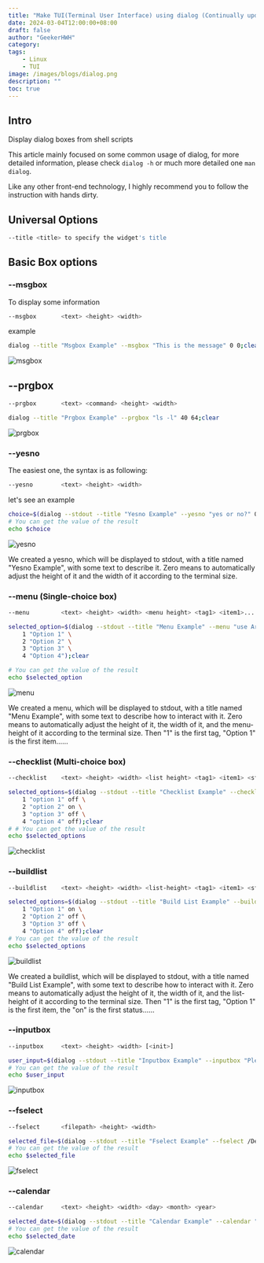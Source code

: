 ```yaml
---
title: "Make TUI(Terminal User Interface) using dialog (Continually update)"
date: 2024-03-04T12:00:00+08:00
draft: false
author: "GeekerHWH"
category: 
tags: 
    - Linux
    - TUI
image: /images/blogs/dialog.png
description: ""
toc: true
---
```


## Intro
Display dialog boxes from shell scripts

This article mainly focused on some common usage of dialog, for more detailed information,
please check `dialog -h` or much more detailed one `man dialog`.

Like any other front-end technology, I highly recommend you to follow the instruction with hands dirty.



## Universal Options
```bash
--title <title> to specify the widget's title
```



## Basic Box options

### --msgbox
To display some information
```bash
--msgbox       <text> <height> <width>
```
example
```bash
dialog --title "Msgbox Example" --msgbox "This is the message" 0 0;clear
```
![msgbox](/imagesInBlogs/dialog/msgbox.png)

## --prgbox
```bash
--prgbox       <text> <command> <height> <width>
```
```bash
dialog --title "Prgbox Example" --prgbox "ls -l" 40 64;clear
```
![prgbox](/imagesInBlogs/dialog/prgbox.png)


### --yesno
The easiest one, the syntax is as following:
```bash
--yesno        <text> <height> <width>
```
let's see an example
```bash
choice=$(dialog --stdout --title "Yesno Example" --yesno "yes or no?" 0 0 && echo "1" || echo "2");clear
# You can get the value of the result
echo $choice
```
![yesno](/imagesInBlogs/dialog/yesno.png)

We created a yesno, which will be displayed to stdout, with a title named "Yesno Example", with some text to describe it. Zero means to automatically adjust the height of it and the width of it according to the terminal size.


### --menu (Single-choice box)
```bash
--menu         <text> <height> <width> <menu height> <tag1> <item1>...
```

```bash
selected_option=$(dialog --stdout --title "Menu Example" --menu "use Arrow keys to select, Enter to confirm" 0 0 0 \
    1 "Option 1" \
    2 "Option 2" \
    3 "Option 3" \
    4 "Option 4");clear

# You can get the value of the result
echo $selected_option
```
![menu](/imagesInBlogs/dialog/menu.png)

We created a menu, which will be displayed to stdout, with a title named "Menu Example", with some text to describe how to interact with it. Zero means to automatically adjust the height of it, the width of it, and the menu-height of it according to the terminal size. Then "1" is the first tag, "Option 1" is the first item......


### --checklist (Multi-choice box)
```bash
--checklist    <text> <height> <width> <list height> <tag1> <item1> <status1>...
```

```bash
selected_options=$(dialog --stdout --title "Checklist Example" --checklist "use Space to choose, Enter to confirm" 0 0 0 \
    1 "option 1" off \
    2 "option 2" on \
    3 "option 3" off \
    4 "option 4" off);clear
# # You can get the value of the result
echo $selected_options
```
![checklist](/imagesInBlogs/dialog/checklist.png)


### --buildlist
```bash
--buildlist    <text> <height> <width> <list-height> <tag1> <item1> <status1>...
```

```bash
selected_options=$(dialog --stdout --title "Build List Example" --buildlist "use Space to choose, Enter to confirm" 0 0 0 \
    1 "Option 1" on \
    2 "Option 2" off \
    3 "Option 3" off \
    4 "Option 4" off);clear
# You can get the value of the result
echo $selected_options
```
![buildlist](/imagesInBlogs/dialog/buildlist.png)

We created a buildlist, which will be displayed to stdout, with a title named "Build List Example", with some text to describe how to interact with it. Zero means to automatically adjust the height of it, the width of it, and the list-height of it according to the terminal size. Then "1" is the first tag, "Option 1" is the first item, the "on" is the first status......


### --inputbox
```bash
--inputbox     <text> <height> <width> [<init>]
```

```bash
user_input=$(dialog --stdout --title "Inputbox Example" --inputbox "Please input some text" 0 0);clear
# You can get the value of the result
echo $user_input
```
![inputbox](/imagesInBlogs/dialog/inputbox.png)


### --fselect
```bash
--fselect      <filepath> <height> <width>
```

```bash
selected_file=$(dialog --stdout --title "Fselect Example" --fselect /Default/Path 0 0);clear
# You can get the value of the result
echo $selected_file
```
![fselect](/imagesInBlogs/dialog/fselect.png)


### --calendar
```bash
--calendar     <text> <height> <width> <day> <month> <year>
```

```bash
selected_date=$(dialog --stdout --title "Calendar Example" --calendar "use Arrow keys to select, Enter to confirm" 0 0);clear
# You can get the value of the result
echo $selected_date
```
![calendar](/imagesInBlogs/dialog/calendar.png)








<!-- 
## $ dialog -h
Usage: dialog <options> { --and-widget <options> }
where options are "common" options, followed by "box" options

Special options:
  [--create-rc "file"]
Common options:
  [--ascii-lines] [--aspect <ratio>] [--backtitle <backtitle>] [--beep]
  [--beep-after] [--begin <y> <x>] [--cancel-label <str>] [--clear]
  [--colors] [--column-separator <str>] [--cr-wrap] [--cursor-off-label]
  [--date-format <str>] [--default-button <str>] [--default-item <str>]
  [--defaultno] [--erase-on-exit] [--exit-label <str>] [--extra-button]
  [--extra-label <str>] [--help-button] [--help-label <str>]
  [--help-status] [--help-tags] [--hfile <str>] [--hline <str>]
  [--ignore] [--input-fd <fd>] [--insecure] [--item-help] [--keep-tite]
  [--keep-window] [--last-key] [--max-input <n>] [--no-cancel]
  [--no-collapse] [--no-hot-list] [--no-items] [--no-kill]
  [--no-label <str>] [--no-lines] [--no-mouse] [--no-nl-expand]
  [--no-ok] [--no-shadow] [--no-tags] [--ok-label <str>]
  [--output-fd <fd>] [--output-separator <str>] [--print-maxsize]
  [--print-size] [--print-text-only <text> <height> <width>]
  [--print-text-size <text> <height> <width>] [--print-version] [--quoted]
  [--reorder] [--scrollbar] [--separate-output] [--separate-widget <str>]
  [--single-quoted] [--size-err] [--sleep <secs>] [--stderr] [--stdout]
  [--tab-correct] [--tab-len <n>] [--time-format <str>] [--timeout <secs>]
[--trace <file>] [--trim] [--version] [--visit-items]
  [--week-start <str>] [--yes-label <str>]
Box options:
  --dselect      <directory> <height> <width>
  --editbox      <file> <height> <width>
  --form         <text> <height> <width> <form height> <label1> <l_y1> <l_x1> <item1> <i_y1> <i_x1> <flen1> <ilen1>...
  --gauge        <text> <height> <width> [<percent>]
  **--inputmenu    <text> <height> <width> <menu height> <tag1> <item1>...
  --mixedform    <text> <height> <width> <form height> <label1> <l_y1> <l_x1> <item1> <i_y1> <i_x1> <flen1> <ilen1> <itype>...
  --mixedgauge   <text> <height> <width> <percent> <tag1> <item1>...
  --passwordbox  <text> <height> <width> [<init>]
  --passwordform <text> <height> <width> <form height> <label1> <l_y1> <l_x1> <item1> <i_y1> <i_x1> <flen1> <ilen1>...
  --pause        <text> <height> <width> <seconds>
  --progressbox  <text> <height> <width>
  --radiolist    <text> <height> <width> <list height> <tag1> <item1> <status1>...
  --rangebox     <text> <height> <width> <min-value> <max-value> <default-value>
  --tailbox      <file> <height> <width>
  --tailboxbg    <file> <height> <width>
  --timebox      <text> <height> <width> <hour> <minute> <second>
  --treeview     <text> <height> <width> <list-height> <tag1> <item1> <status1> <depth1>...

Auto-size with height and width = 0. Maximize with height and width = -1.
Global-auto-size if also menu_height/list_height = 0.

## man dialog

SYNOPSIS
       dialog --clear
       dialog --create-rc file
       dialog --print-maxsize
       dialog common-options box-options

OPTIONS

       A “--” by itself is used as an escape, i.e.,  the  next  token  on  the
       command-line  is  not  treated  as  an  option.  This is different from
       getopt(1), which uses that token  to  treat  the  remaining  tokens  as
       parameters rather than options.

              dialog --title -- --Not an option
              dialog --title This -- --title is not an option

       Dialog uses no parameters, and uses its own options parser.

       When  a common (e.g., non-widget) option is repeated, the last found is
       the one that is used.  Boolean options are handled  specially  so  they
       can  be  cancelled,  by  adding (or omitting) a “no” modifier after the
       leading “--”.   For  instance,  --no-shadow  is  documented  here,  but
       --shadow also is accepted.

       The “--args” option tells dialog to list the command-line parameters to
       the standard error.  This is  useful  when  debugging  complex  scripts
       using the “--” and “--file”, since the command-line may be rewritten as
       these are expanded.

       The “--file” option tells dialog to read parameters from the file named
       as its value.
              dialog --file parameterfile

       Blanks not within double-quotes are discarded (use backslashes to quote
       single characters).  The result  is  inserted  into  the  command-line,
       replacing  “--file”  and  its  option  value.   Interpretation  of  the
       command-line resumes from that point.   If  parameterfile  begins  with
       “&”,  dialog  interprets the following text as a file descriptor number
       rather than a filename.

       Most widgets accept height and width parameters, which can be  used  to
       automatically  size the widget to accommodate multi-line message prompt
       values:

       •   If the parameter is negative, dialog uses the screen's size.

       •   If the parameter is zero, dialog uses minimum size for  the  widget
           to display the prompt and data.

       •   Otherwise, dialog uses the given size for the widget.

   Common Options
       Most of the common options are reset before processing each widget.

       --aspect ratio
              This gives you some control over the box dimensions  when  using
              auto  sizing (specifying 0 for height and width).  It represents
              width / height.  The default is 9, which means 9 characters wide
              to every 1 line high.

       --backtitle backtitle
              Specifies a backtitle string to be displayed on the backdrop, at
              the top of the screen.

       --begin y x
              Specify the position of the upper left corner of a dialog box on
              the screen.

       --cancel-label string
              Override the label used for “Cancel” buttons.

       --clear
              Clears   the   widget  screen,  keeping  only  the  screen_color
              background.   Use   this   when   you   combine   widgets   with
              “--and-widget” to erase the contents of a previous widget on the
              screen, so it won't be seen under the contents  of  a  following
              widget.   Understand  this as the complement of “--keep-window”.
              To compare the effects, use these:

              All three widgets visible, staircase effect, ordered 1,2,3:

              dialog \
                                             --begin 2 2 --yesno "" 0 0 \
                  --and-widget               --begin 4 4 --yesno "" 0 0 \
                  --and-widget               --begin 6 6 --yesno "" 0 0

              Only the last widget is left visible:

              dialog \
                               --keep-window --begin 2 2 --yesno "" 0 0 \
                  --and-widget --keep-window --begin 4 4 --yesno "" 0 0 \
                  --and-widget               --begin 6 6 --yesno "" 0 0

              First and third widget visible, staircase effect, ordered 3,1:

              dialog \
                               --keep-window --begin 2 2 --yesno "" 0 0 \
                  --and-widget --clear       --begin 4 4 --yesno "" 0 0 \
                  --and-widget               --begin 6 6 --yesno "" 0 0

              Note, if you want to restore original console  colors  and  send
              your  cursor  home  after the dialog program has exited, use the
              clear(1) command.  Conversely, if you want to clear  the  screen
              and  send your cursor to the lower left after the dialog program
              has exited, use the --erase-on-exit option.

       --colors
              Interpret embedded “\Z” sequences in  the  dialog  text  by  the
              following  character,  which tells dialog to set colors or video
              attributes:

              •   0 through 7 are the  ANSI  color  numbers  used  in  curses:
                  black,  red,  green,  yellow,  blue, magenta, cyan and white
                  respectively.

              •   Bold is set by 'b', reset by 'B'.

              •   Reverse is set by 'r', reset by 'R'.

              •   Underline is set by 'u', reset by 'U'.

              •   The  settings  are  cumulative,  e.g.,  “\Zb\Z1”  makes  the
                  following text bold (perhaps bright) red.

              •   Restore normal settings with “\Zn”.

       --column-separator string
              Tell  dialog to split data for radio/checkboxes and menus on the
              occurrences of the given string, and to  align  the  split  data
              into columns.

       --cr-wrap
              Interpret  embedded  newlines in the dialog text as a newline on
              the screen.  Otherwise, dialog will only wrap lines where needed
              to fit inside the text box.

              Even  though  you can control line breaks with this, Dialog will
              still wrap any lines that are too long for the width of the box.
              Without  cr-wrap,  the  layout  of your text may be formatted to
              look nice in the source code of your  script  without  affecting
              the way it will look in the dialog.

              The cr-wrap feature is implemented subject to these conditions:

              •   the  string  contains  “\n” and the --no-nl-expand option is
                  not used, or

              •   the --trim option is used.

              For more information, see Whitespace Options.

       --create-rc file
              When dialog supports run-time configuration, this can be used to
              dump a sample configuration file to the file specified by file.

       --cursor-off-label
              Place  the  terminal cursor at the end of a button instead of on
              the first character of the button  label.   This  is  useful  to
              reduce  visual  confusion  when  the cursor coloration interacts
              poorly with the button-label text colors.

       --date-format format
              If the host provides strftime, this option allows you to specify
              the  format  of the date printed for the --calendar widget.  The
              time of day (hour, minute, second) are the current local time.

       --defaultno
              Make the default value of the yes/no box a No.  Likewise,  treat
              the  default button of widgets that provide “OK” and “Cancel” as
              a Cancel.  If “--no-cancel” or “--visit-items” are  given  those
              options  overrides  this, making the default button always “Yes”
              (internally the same as “OK”).

       --default-button string
              Set  the  default  (preselected)  button  in   a   widget.    By
              preselecting  a  button, a script makes it possible for the user
              to simply press Enter to proceed through a dialog  with  minimum
              interaction.

              The  option's  value is the name of the button: ok, yes, cancel,
              no, help or extra.

              Normally the first button in each widget is  the  default.   The
              first button shown is determined by the widget together with the
              “--no-ok” and “--no-cancel” options.   If  this  option  is  not
              given, there is no default button assigned.

       --default-item string
              Set the default item in a checklist, form or menu box.  Normally
              the first item in the box is the default.

       --erase-on-exit
              When dialog exits, remove the dialog widget, erasing the  entire
              screen  to  its  native background color, and place the terminal
              cursor at the lower left corner.

       --exit-label string
              Override the label used for “EXIT” buttons.

       --extra-button
              Show an extra button, between “OK” and “Cancel” buttons.

              The extra button appears between “Yes” and “No”  for  the  yesno
              widget.

       --extra-label string
              Override   the  label  used  for  “Extra”  buttons.   Note:  for
              inputmenu widgets, this defaults to “Rename”.

       --help-button
              Show a help-button after “OK”  and  “Cancel”  buttons  in  boxes
              which  have  a list of tagged items (i.e., checklist, radiolist,
              menu, and treeview boxes).

              The help-button appears after  “Yes”  and  “No”  for  the  yesno
              widget.

              On  exit,  the  return status indicates that the Help button was
              pressed.  Dialog also writes a message to its output  after  the
              token “HELP”:

              •   If  "--item-help"  is  also  given,  the  item-help  text is
                  written.

              •   Otherwise, the item's tag (the first field) is written.

              You  can   use   the   --help-tags   option   and/or   set   the
              DIALOG_ITEM_HELP  environment  variable to modify these messages
              and exit-status.

              This option can be applied to other widgets, which have an  “OK”
              button,  whether or not the “Cancel” button is used.  The return
              status and output  are  not  treated  specially  for  the  other
              widgets; the help-button is just an extra button.

       --help-label string
              Override the label used for “Help” buttons.

       --help-status
              If  the help-button is selected, writes the checklist, radiolist
              or form information  after  the  item-help  “HELP”  information.
              This  can  be used to reconstruct the state of a checklist after
              processing the help request.

       --help-tags
              Modify the messages written on exit for --help-button by  making
              them  always just the item's tag.  This does not affect the exit
              status code.

       --hfile filename
              Display the given file using a textbox when the user presses F1.

       --hline string
              Display the given string centered at the bottom of the widget.

       --ignore
              Ignore options that dialog does not recognize.  Some  well-known
              ones  such  as “--icon” are ignored anyway, but this is a better
              choice for compatibility with other implementations.

       --input-fd fd
              Read keyboard input from the given file descriptor.  Most dialog
              scripts read from the standard input, but the gauge widget reads
              a pipe (which is always standard input).  Some configurations do
              not work properly when dialog tries to reopen the terminal.  Use
              this option (with appropriate juggling of  file-descriptors)  if
              your script must work in that type of environment.

       --insecure
              Makes the password widget friendlier but less secure, by echoing
              asterisks for each character.

       --iso-week
              Set  the  starting  point  for  the  week-number  shown  in  the
              “--calendar”   option   according   to  ISO-8601,  which  starts
              numbering with the first  week  which  includes  a  Thursday  in
              January.

       --item-help
              Interpret  the tags data for checklist, radiolist and menu boxes
              adding a column which is displayed in the  bottom  line  of  the
              screen, for the currently selected item.

       --keep-tite
              When  built with ncurses, dialog normally checks to see if it is
              running in an xterm, and in that  case  tries  to  suppress  the
              initialization   strings  that  would  make  it  switch  to  the
              alternate screen.  Switching between the  normal  and  alternate
              screens  is  visually  distracting in a script which runs dialog
              several times.  Use this option to allow  dialog  to  use  those
              initialization strings.

       --keep-window
              Normally   when   dialog   performs  several  tailboxbg  widgets
              connected by “--and-widget”, it clears the old widget  from  the
              screen  by  painting  over it.  Use this option to suppress that
              repainting.

              At exit, dialog repaints all of  the  widgets  which  have  been
              marked  with  “--keep-window”,  even  if  they are not tailboxbg
              widgets.  That causes them to be  repainted  in  reverse  order.
              See the discussion of the “--clear” option for examples.

       --last-key
              At  exit,  report  the last key which the user entered.  This is
              the curses key code rather than a symbol or  literal  character,
              and  is only reported for keys which are bound to an action.  It
              can be used by scripts to distinguish between two keys which are
              bound to the same action.

       --max-input size
              Limit  input  strings  to the given size.  If not specified, the
              limit is 2048.

       --no-cancel
              Suppress the “Cancel” button in checklist, inputbox and menu box
              modes.   A script can still test if the user pressed the ESC key
              to cancel to quit.

       --no-collapse
              Normally dialog converts tabs to  spaces  and  reduces  multiple
              spaces  to  a  single  space  for  text  which is displayed in a
              message boxes, etc.  Use this option to  disable  that  feature.
              Note   that   dialog  will  still  wrap  text,  subject  to  the
              “--cr-wrap” and “--trim” options.

              The  no-collapse  feature  is  implemented  subject   to   these
              conditions:

              •   the  string  contains  “\n” and the --no-nl-expand option is
                  not used, or

              •   the --trim option is not used.

              For more information, see Whitespace Options.

       --no-hot-list
              Tells dialog to suppress the hotkey feature for lists, e.g., the
              checkbox, menus.

              Normally,  the first uppercase character of a list entry will be
              highlighted, and typing that character will move  the  focus  to
              that  entry.   This  option suppresses both the highlighting and
              the movement.

              Hotkeys for buttons (“OK” , “Cancel”, etc.) are unaffected.

       --no-items
              Some widgets (checklist, inputmenu, radiolist, menu)  display  a
              list with two columns (a “tag” and “item”, i.e., “description”).
              This option tells dialog to  read  shorter  rows,  omitting  the
              “item”  part of the list.  This is occasionally useful, e.g., if
              the tags provide enough information.

              See also --no-tags.  If both options  are  given,  this  one  is
              ignored.

       --no-kill
              Tells  dialog  to  put  the  tailboxbg  box  in  the background,
              printing its process id to dialog's output.  SIGHUP is  disabled
              for the background process.

       --no-label string
              Override the label used for “No” buttons.

       --no-lines
              Rather  than  draw  lines  around boxes, draw spaces in the same
              place.  See also “--ascii-lines”.

       --no-mouse
              Do not enable the mouse.

       --no-nl-expand
              Do not convert “\n” substrings of the message/prompt  text  into
              literal newlines.

              The  no-nl-expand  feature  is  used only if the string contains
              “\n” so that there is something to convert.

              For more information, see Whitespace Options.

       --no-ok
              Suppress the “OK” button, so that it is not displayed.  A script
              can still test if the user pressed the “Enter” key to accept the
              data:

              •   The “Enter” key is always handled as the  “OK”  button  when
                  the --no-ok option is used.  That is, by default it is bound
                  to the LEAVE virtual key.

                  When --no-ok is not used, you can use the  the  Tab  key  to
                  move  the  cursor  through  the  fields  and  buttons on the
                  widget.  In that case, the “Enter” key activates the current
                  button if the cursor is positioned on a button.

              •   To  provide for the case where you want to activate a button
                  when using --no-ok, there  is  another  virtual  key  LEAVE,
                  which activates the current button.  By default, ^D (EOF) is
                  bound to that key.

       --no-shadow
              Suppress shadows that would be drawn to the right and bottom  of
              each dialog box.

       --no-tags
              Some  widgets  (checklist, inputmenu, radiolist, menu) display a
              list with two columns (a “tag” and “description”).  The  tag  is
              useful  for scripting, but may not help the user.  The --no-tags
              option (from Xdialog) may be used to suppress the column of tags
              from  the  display.  Unlike the --no-items option, this does not
              affect the data which is read from the script.

              Xdialog does not  display  the  tag  column  for  the  analogous
              buildlist and treeview widgets; dialog does the same.

              Normally  dialog  allows  you  to quickly move to entries on the
              displayed list, by matching a  single  character  to  the  first
              character  of  the  tag.   When  the  --no-tags option is given,
              dialog matches against the first character of  the  description.
              In either case, the matchable character is highlighted.

       --ok-label string
              Override the label used for “OK” buttons.

       --output-fd fd
              Direct output to the given file descriptor.  Most dialog scripts
              write to the standard error, but  error  messages  may  also  be
              written there, depending on your script.

       --separator string

       --output-separator string
              Specify  a  string  that  will  separate  the output on dialog's
              output   from   checklists,   rather   than   a   newline   (for
              --separate-output)  or  a  space.  This applies to other widgets
              such as forms and editboxes which normally use a newline.

       --print-maxsize
              Print the maximum size of dialog boxes, i.e., the  screen  size,
              to  dialog's  output.   This  may  be  used alone, without other
              options.

       --print-size
              Prints the size of each dialog box to dialog's output  when  the
              box is initialized.

       --print-text-only string [ height [ width ] ]
              Prints  the  string  as  it would be wrapped in a message box to
              dialog's output.

              Because the optional height and width default to zero,  if  they
              are   omitted,   dialog   autosizes   according  to  the  screen
              dimensions.

       --print-text-size string [ height [ width ] ]
              Prints the size of the string  as  it  would  be  wrapped  in  a
              message box, to dialog's output, as

              height width

              Because  the  optional  height  and  width parameters default to
              zero, if they are omitted, dialog  autosizes  according  to  the
              screen dimensions.

       --print-version
              Prints  dialog's  version  to dialog's output.  This may be used
              alone, without other options.  It does not cause dialog to  exit
              by itself.

       --quoted
              Normally  dialog  quotes  the strings returned by checklist's as
              well as the item-help text.  Use this option to quote all string
              results  as needed (i.e., if the string contains whitespace or a
              single or double-quote character).

       --reorder
              By default, the buildlist widget uses the  same  order  for  the
              output (right) list as for the input (left).  Use this option to
              tell dialog to use the order in which a user adds selections  to
              the output list.

       --scrollbar
              For  widgets  holding a scrollable set of data, draw a scrollbar
              on its right-margin.  This does not respond to the mouse.

       --separate-output
              For certain widgets  (buildlist,  checklist,  treeview),  output
              result  one  line  at a time, with no quoting.  This facilitates
              parsing by another program.

       --separate-widget string
              Specify a string that  will  separate  the  output  on  dialog's
              output  from  each widget.  This is used to simplify parsing the
              result of a dialog with several widgets.  If this option is  not
              given, the default separator string is a tab character.

       --single-quoted
              Use single-quoting as needed (and no quotes if unneeded) for the
              output of checklist's as well as the item-help text.

              If this option is not set, dialog may use double  quotes  around
              each  item.  In either case, dialog adds backslashes to make the
              output useful in shell scripts.

              Single quotes would be needed if the string contains  whitespace
              or a single or double-quote character.

       --size-err
              Check  the  resulting  size of a dialog box before trying to use
              it, printing the resulting size if it is larger than the screen.
              (This  option  is  obsolete,  since  all  new-window  calls  are
              checked).

       --sleep secs
              Sleep (delay) for the given number of seconds after processing a
              dialog box.

       --stderr
              Direct output to the standard error.  This is the default, since
              curses normally writes screen updates to the standard output.

       --stdout
              Direct output to the standard output.  This option  is  provided
              for  compatibility  with  Xdialog,  however using it in portable
              scripts is not recommended, since  curses  normally  writes  its
              screen  updates to the standard output.  If you use this option,
              dialog attempts to reopen the terminal so it can  write  to  the
              display.   Depending  on the platform and your environment, that
              may fail.

       --tab-correct
              Convert each tab character  to  one  or  more  spaces  (for  the
              textbox  widget;  otherwise to a single space).  Otherwise, tabs
              are rendered according to the curses  library's  interpretation.
              The --no-collapse option disables tab expansion.

       --tab-len n
              Specify  the  number  of spaces that a tab character occupies if
              the “--tab-correct” option is given.  The default  is  8.   This
              option is only effective for the textbox widget.

       --time-format format
              If the host provides strftime, this option allows you to specify
              the format of the time printed for the  --timebox  widget.   The
              day,  month,  year values in this case are for the current local
              time.

       --timeout secs
              Timeout if no user response within the given number of  seconds.
              A timeout of zero seconds is ignored.

              Normally  a timeout causes an ESC character to be entered in the
              current widget, cancelling it.  Other widgets may  still  be  on
              the  screen;  these  are  not cancelled.  Set the DIALOG_TIMEOUT
              environment variable to tell dialog to  directly  exit  instead,
              i.e., cancelling all widgets on the screen.

              This  option  is  ignored  by  the “--pause” widget.  It is also
              overridden if the background “--tailboxbg” option is used to set
              up multiple concurrent widgets.

       --title title
              Specifies  a  title  string  to  be  displayed at the top of the
              dialog box.

       --trace filename
              logs  the  command-line   parameters,   keystrokes   and   other
              information  to  the  given  file.   If dialog reads a configure
              file, it is logged as well.  Piped input to the gauge widget  is
              logged.   Use  control/T  to log a picture of the current dialog
              window.

              The  dialog  program  handles   some   command-line   parameters
              specially,  and removes them from the parameter list as they are
              processed.  For example, if the first option  is  --trace,  then
              that  is  processed  (and removed) before dialog initializes the
              display.

       --week-start day
              sets the starting day for the week,  used  in  the  “--calendar”
              option.  The day parameter can be

              •   a number (0 to 6, Sunday through Saturday using POSIX) or

              •   the  special  value  “locale” (this works with systems using
                  glibc, providing an extension to  the  locale  command,  the
                  first_weekday value).

              •   a  string  matching  one of the abbreviations for the day of
                  the week shown  in  the  calendar  widget,  e.g.,  “Mo”  for
                  “Monday”.

       --trim eliminate  leading  blanks,  trim  literal newlines and repeated
              blanks from message text.

              The trim feature is implemented subject to these conditions:

              •   the string does not contain “\n” or

              •   the --no-nl-expand option is used.

              For more information, see Whitespace Options.

              See also the “--cr-wrap” and “--no-collapse” options.

       --version
              Prints dialog's version to the standard output, and exits.   See
              also “--print-version”.

       --visit-items
              Modify  the  tab-traversal  of checklist, radiolist, menubox and
              inputmenu to include the list of items as  one  of  the  states.
              This  is useful as a visual aid, i.e., the cursor position helps
              some users.

              When this option is given, the cursor is initially placed on the
              list.   Abbreviations (the first letter of the tag) apply to the
              list items.  If you tab to the button row,  abbreviations  apply
              to the buttons.

       --yes-label string
              Override the label used for “Yes” buttons.

   Box Options
       All dialog boxes have at least three parameters:

       text   the caption or contents of the box.

       height the height of the dialog box.

       width  the width of the dialog box.

       Other parameters depend on the box type.

       --buildlist text height width list-height [ tag item status ] ...
              A  buildlist  dialog displays two lists, side-by-side.  The list
              on the left shows unselected items.  The list on the right shows
              selected  items.  As items are selected or unselected, they move
              between the lists.

              Use a carriage return or the “OK” button to accept  the  current
              value  in the selected-window and exit.  The results are written
              using the order displayed in the selected-window.

              The initial on/off state of each entry is specified by status.

              The dialog behaves like  a  menu,  using  the  --visit-items  to
              control  whether  the  cursor  is  allowed  to  visit  the lists
              directly.

              •   If --visit-items is not given, tab-traversal uses two states
                  (OK/Cancel).

              •   If  --visit-items  is  given, tab-traversal uses four states
                  (Left/Right/OK/Cancel).

              Whether or not --visit-items is given, it is  possible  to  move
              the highlight between the two lists using the default “^” (left-
              column) and “$” (right-column) keys.

              On exit, a list of the tag strings of  those  entries  that  are
              turned on will be printed on dialog's output.

              If the "--separate-output" option is not given, the strings will
              be quoted as needed to make it simple for  scripts  to  separate
              them.   By default, this uses double-quotes, as needed.  See the
              “--single-quoted” option, which modifies the quoting behavior.

       --calendar text height width day month year
              A calendar box  displays  month,  day  and  year  in  separately
              adjustable  windows.   If  the values for day, month or year are
              missing or negative, the current date's corresponding values are
              used.   You  can  increment  or decrement any of those using the
              left-, up-, right-, and down-arrows.  Use vi-style h, j, k and l
              for  moving  around  the  array  of days in a month.  Use tab or
              backtab to move between windows.  If the year is given as  zero,
              the current date is used as an initial value.

              On  exit,  the  date is printed in the form day/month/year.  The
              format can be overridden using the --date-format option.

       --checklist text height width list-height [ tag item status ] ...
              A checklist box is similar to a menu  box;  there  are  multiple
              entries  presented in the form of a menu.  Another difference is
              that you can indicate which  entry  is  currently  selected,  by
              setting  its  status to on.  Instead of choosing one entry among
              the entries, each entry can be turned on or  off  by  the  user.
              The initial on/off state of each entry is specified by status.

              On  exit,  a  list  of the tag strings of those entries that are
              turned on will be printed on dialog's output.

              If the “--separate-output” option is not given, the strings will
              be  quoted  as  needed to make it simple for scripts to separate
              them.  By default, this uses double-quotes (as needed).  See the
              “--single-quoted” option, which modifies the quoting behavior.

       --dselect filepath height width
              The  directory-selection  dialog displays a text-entry window in
              which you can type a directory, and above that  a  windows  with
              directory names.

              Here  filepath  can  be  a  filepath in which case the directory
              window will display the contents of the path and the  text-entry
              window will contain the preselected directory.

              Use  tab  or arrow keys to move between the windows.  Within the
              directory window, use the  up/down  arrow  keys  to  scroll  the
              current  selection.   Use  the  space-bar  to  copy  the current
              selection into the text-entry window.

              Typing any printable characters switches focus to the text-entry
              window,  entering  that  character  as  well  as  scrolling  the
              directory window to the closest match.

              Use a carriage return or the “OK” button to accept  the  current
              value in the text-entry window and exit.

              On  exit,  the  contents of the text-entry window are written to
              dialog's output.

       --editbox filepath height width
              The edit-box dialog displays a copy of the file.  You  may  edit
              it using the backspace, delete and cursor keys to correct typing
              errors.   It  also  recognizes  pageup/pagedown.    Unlike   the
              --inputbox,  you  must  tab  to  the “OK” or “Cancel” buttons to
              close the dialog.  Pressing the “Enter” key within the box  will
              split the corresponding line.

              On exit, the contents of the edit window are written to dialog's
              output.

       --form text height width formheight [ label y x item y x flen ilen ] ...
              The form dialog displays a form consisting of labels and fields,
              which are positioned on a scrollable window by coordinates given
              in the script.  The field length flen and input-length ilen tell
              how  long the field can be.  The former defines the length shown
              for a selected field, while the latter defines  the  permissible
              length of the data entered in the field.

              •   If  flen is zero, the corresponding field cannot be altered.
                  and the contents  of  the  field  determine  the  displayed-
                  length.

              •   If  flen  is  negative,  the  corresponding  field cannot be
                  altered, and the negated  value  of  flen  is  used  as  the
                  displayed-length.

              •   If ilen is zero, it is set to flen.

              Use  up/down  arrows  (or  control/N, control/P) to move between
              fields.  Use tab to move between windows.

              On exit, the contents of the form-fields are written to dialog's
              output,  each  field  separated  by a newline.  The text used to
              fill non-editable fields (flen  is  zero  or  negative)  is  not
              written out.

       --fselect filepath height width
              The fselect (file-selection) dialog displays a text-entry window
              in which you can type a filename (or directory), and above  that
              two windows with directory names and filenames.

              Here  filepath  can  be  a  filepath  in which case the file and
              directory windows will display the contents of the path and  the
              text-entry window will contain the preselected filename.

              Use  tab  or arrow keys to move between the windows.  Within the
              directory or filename windows, use the  up/down  arrow  keys  to
              scroll  the  current  selection.   Use the space-bar to copy the
              current selection into the text-entry window.

              Typing any printable characters switches focus to the text-entry
              window,  entering  that  character  as  well  as  scrolling  the
              directory and filename windows to the closest match.

              Typing the space character forces dialog to complete the current
              name  (up  to  the point where there may be a match against more
              than one entry).

              Use a carriage return or the “OK” button to accept  the  current
              value in the text-entry window and exit.

              On  exit,  the  contents of the text-entry window are written to
              dialog's output.

       --gauge text height width [percent]
              A gauge box displays a meter along the bottom of the  box.   The
              meter  indicates  the percentage.  New percentages are read from
              standard input, one integer per line.  The meter is  updated  to
              reflect  each  new  percentage.  If the standard input reads the
              string “XXX”, then the first  line  following  is  taken  as  an
              integer  percentage,  then  subsequent lines up to another “XXX”
              are used for a new prompt.  The gauge exits when EOF is  reached
              on the standard input.

              The  percent  value  denotes the initial percentage shown in the
              meter.  If not specified, it is zero.

              On exit, no text is written  to  dialog's  output.   The  widget
              accepts no input, so the exit status is always OK.

       --infobox text height width
              An  info box is basically a message box.  However, in this case,
              dialog will exit immediately after displaying the message to the
              user.   The screen is not cleared when dialog exits, so that the
              message will remain on the screen until the calling shell script
              clears  it  later.   This  is useful when you want to inform the
              user that some operations are carrying on that may require  some
              time to finish.

              On  exit,  no  text  is  written to dialog's output.  An OK exit
              status is returned.

       --inputbox text height width [init]
              An input box is useful when  you  want  to  ask  questions  that
              require  the  user  to input a string as the answer.  If init is
              supplied it is  used  to  initialize  the  input  string.   When
              entering  the  string, the backspace, delete and cursor keys can
              be used to correct typing errors.  If the input string is longer
              than  can  fit  in  the  dialog  box,  the  input  field will be
              scrolled.

              On exit, the input string will be printed on dialog's output.

       --inputmenu text height width menu-height [ tag item ] ...
              An inputmenu box is very similar to an ordinary menu box.  There
              are only a few differences between them:

              1.  The   entries   are  not  automatically  centered  but  left
                  adjusted.

              2.  An extra button (called Rename) is  implied  to  rename  the
                  current item when it is pressed.

              3.  It  is  possible to rename the current entry by pressing the
                  Rename button.  Then dialog  will  write  the  following  on
                  dialog's output.

                  RENAMED <tag> <item>

       --menu text height width menu-height [ tag item ] ...
              As  its  name  suggests,  a menu box is a dialog box that can be
              used to present a list of choices in the form of a menu for  the
              user to choose.  Choices are displayed in the order given.  Each
              menu entry consists of a tag string and an item string.  The tag
              gives  the entry a name to distinguish it from the other entries
              in the menu.  The item is a short description of the option that
              the  entry  represents.   The  user  can  move  between the menu
              entries by pressing the cursor keys, the first letter of the tag
              as  a  hot-key, or the number keys 1 through 9.  There are menu-
              height entries displayed in the menu at one time, but  the  menu
              will be scrolled if there are more entries than that.

              On  exit  the  tag  of  the chosen menu entry will be printed on
              dialog's output.  If the “--help-button” option  is  given,  the
              corresponding  help text will be printed if the user selects the
              help button.

       --mixedform text height width formheight [ label y x item y x flen ilen itype ] ...
              The mixedform dialog displays a form consisting  of  labels  and
              fields,  much  like  the  --form dialog.  It differs by adding a
              field-type parameter to each field's description.  Each  bit  in
              the type denotes an attribute of the field:

              1    hidden, e.g., a password field.

              2    readonly, e.g., a label.

       --mixedgauge text height width percent [ tag1 item1 ] ...
              A  mixedgauge  box displays a meter along the bottom of the box.
              The meter indicates the percentage.

              It also displays a list of the tag- and item-values at  the  top
              of the box.  See dialog(3) for the tag values.

              The  text is shown as a caption between the list and meter.  The
              percent value denotes the initial percentage shown in the meter.

              No provision is made for reading data from the standard input as
              --gauge does.

              On  exit,  no  text  is  written to dialog's output.  The widget
              accepts no input, so the exit status is always OK.

       --msgbox text height width
              A message box is  very  similar  to  a  yes/no  box.   The  only
              difference  between  a  message  box  and a yes/no box is that a
              message box has only a single  OK  button.   You  can  use  this
              dialog  box  to display any message you like.  After reading the
              message, the user can press the ENTER key so  that  dialog  will
              exit and the calling shell script can continue its operation.

              If  the message is too large for the space, dialog may allow you
              to scroll it, provided that the underlying curses implementation
              is  capable  enough.  In this case, a percentage is shown in the
              base of the widget.

              On exit, no text is written to dialog's output.   Only  an  “OK”
              button  is  provided  for  input,  but an ESC exit status may be
              returned.

       --pause text height width seconds
              A pause box displays a meter along the bottom of the  box.   The
              meter  indicates  how  many  seconds remain until the end of the
              pause.  The pause exits when timeout  is  reached  or  the  user
              presses the OK button (status OK) or the user presses the CANCEL
              button or Esc key.

       --passwordbox text height width [init]
              A password box is similar to an input box, except that the  text
              the user enters is not displayed.  This is useful when prompting
              for passwords or other sensitive information.  Be aware that  if
              anything is passed in “init”, it will be visible in the system's
              process table to casual snoopers.  Also, it is very confusing to
              the  user  to  provide  them with a default password they cannot
              see.  For these reasons, using  “init”  is  highly  discouraged.
              See “--insecure” if you do not care about your password.

              On exit, the input string will be printed on dialog's output.

       --passwordform text height width formheight [ label y x item y x flen ilen ] ...
              This  is  identical  to  --form  except that all text fields are
              treated as password widgets rather than inputbox widgets.

       --prgbox text command height width

       --prgbox command height width
              A prgbox is very similar to a programbox.

              This dialog box is used to display the output of a command  that
              is specified as an argument to prgbox.

              After the command completes, the user can press the ENTER key so
              that dialog will exit and the calling shell script can  continue
              its operation.

              If  four  parameters  are  given, it displays the text under the
              title, delineated from the scrolling file's contents.   If  only
              three parameters are given, this text is omitted.

       --programbox text height width

       --programbox height width
              A  programbox  is  very  similar  to  a  progressbox.   The only
              difference between a program box and a progress box  is  that  a
              program  box  displays  an OK button (but only after the command
              completes).

              This dialog box is  used  to  display  the  piped  output  of  a
              command.   After  the  command completes, the user can press the
              ENTER key so that dialog will exit and the calling shell  script
              can continue its operation.

              If  three  parameters  are given, it displays the text under the
              title, delineated from the scrolling file's contents.   If  only
              two parameters are given, this text is omitted.

       --progressbox text height width

       --progressbox height width
              A progressbox is similar to an tailbox, except that

              a) rather than displaying the contents of a file,
                 it displays the piped output of a command and

              b) it will exit when it reaches the end of the file
                 (there is no “OK” button).

              If  three  parameters  are given, it displays the text under the
              title, delineated from the scrolling file's contents.   If  only
              two parameters are given, this text is omitted.

       --radiolist text height width list-height  [ tag item status ] ...
              A  radiolist  box is similar to a menu box.  The only difference
              is that you can indicate which entry is currently  selected,  by
              setting its status to on.

              On  exit,  the  tag  of the selected item is written to dialog's
              output.

       --rangebox text height width min-value max-value default-value
              Allow the user to select from a range of values, e.g.,  using  a
              slider.   The  dialog shows the current value as a bar (like the
              gauge dialog).  Tabs or arrow keys move the cursor  between  the
              buttons and the value.  When the cursor is on the value, you can
              edit it by:

              left/right cursor movement to select a digit to modify

              +/-  characters to increment/decrement the digit by one

              0 through 9
                   to set the digit to the given value

              Some keys are also recognized in all cursor positions:

              home/end
                   set the value to its maximum or minimum

              pageup/pagedown
                   increment the value so that the slider moves by one column

       --tailbox file height width
              Display text from a file in a dialog box,  as  in  a  “tail  -f”
              command.   Scroll  left/right  using  vi-style  'h'  and 'l', or
              arrow-keys.  A '0' resets the scrolling.

              On exit, no text is written to dialog's output.   Only  an  “OK”
              button  is  provided  for  input,  but an ESC exit status may be
              returned.

       --tailboxbg file height width
              Display text from a file in a dialog box as a  background  task,
              as  in  a “tail -f &” command.  Scroll left/right using vi-style
              'h' and 'l', or arrow-keys.  A '0' resets the scrolling.

              Dialog treats the background task specially if there  are  other
              widgets  (--and-widget) on the screen concurrently.  Until those
              widgets are closed (e.g., an “OK”), dialog will perform  all  of
              the  tailboxbg widgets in the same process, polling for updates.
              You may use a tab to traverse between the widgets on the screen,
              and  close them individually, e.g., by pressing ENTER.  Once the
              non-tailboxbg widgets are closed, dialog forks a copy of  itself
              into   the   background,  and  prints  its  process  id  if  the
              “--no-kill” option is given.

              On exit, no text is written to dialog's output.  Only an  “EXIT”
              button  is  provided  for  input,  but an ESC exit status may be
              returned.

              NOTE: Older versions of dialog forked immediately and  attempted
              to  update  the  screen  individually.   Besides  being  bad for
              performance, it was unworkable.  Some older scripts may not work
              properly with the polled scheme.

       --textbox file height width
              A  text  box  lets  you display the contents of a text file in a
              dialog box.  It is like a simple text file viewer.  The user can
              move  through  the  file by using the cursor, page-up, page-down
              and HOME/END keys available on most keyboards.  If the lines are
              too  long to be displayed in the box, the LEFT/RIGHT keys can be
              used to scroll the text region horizontally.  You may  also  use
              vi-style  keys h, j, k, and l in place of the cursor keys, and B
              or N in place of the page-up and page-down keys.  Scroll up/down
              using  vi-style  'k'  and 'j', or arrow-keys.  Scroll left/right
              using vi-style 'h' and 'l', or arrow-keys.   A  '0'  resets  the
              left/right  scrolling.   For  more convenience, vi-style forward
              and backward searching functions are also provided.

              On exit, no text is written to dialog's output.  Only an  “EXIT”
              button  is  provided  for  input,  but an ESC exit status may be
              returned.

       --timebox text height [width hour minute second]
              A dialog is displayed which allows you to  select  hour,  minute
              and  second.   If  the  values  for  hour,  minute or second are
              missing or negative, the current date's corresponding values are
              used.   You  can  increment  or decrement any of those using the
              left-, up-, right- and down-arrows.  Use tab or backtab to  move
              between windows.

              On  exit,  the result is printed in the form hour:minute:second.
              The format can be overridden using the --time-format option.

       --treeview text height width list-height [ tag item status depth ] ...
              Display data organized as a tree.  Each group of data contains a
              tag,  the  text  to  display  for  the item, its status (“on” or
              “off”) and the depth of the item in the tree.

              Only one item can be selected (like the radiolist).  The tag  is
              not displayed.

              On  exit,  the  tag  of the selected item is written to dialog's
              output.

       --yesno text height width
              A yes/no dialog box of size height rows by width columns will be
              displayed.  The string specified by text is displayed inside the
              dialog box.  If this string is too long to fit in one  line,  it
              will be automatically divided into multiple lines at appropriate
              places.  The text string can also contain the sub-string "\n" or
              newline  characters  `\n'  to  control line breaking explicitly.
              This dialog box is useful for asking questions that require  the
              user  to  answer  either  yes  or  no.  The dialog box has a Yes
              button and a No button, in which the user can switch between  by
              pressing the TAB key.

              On  exit, no text is written to dialog's output.  In addition to
              the “Yes” and “No” exit codes  (see  DIAGNOSTICS)  an  ESC  exit
              status may be returned.

              The  codes used for “Yes” and “No” match those used for “OK” and
              “Cancel”, internally no distinction is made.

   Obsolete Options
       --beep This was used to tell the original cdialog that it should make a
              beep  when  the separate processes of the tailboxbg widget would
              repaint the screen.

       --beep-after
              Beep after a user has completed a widget by pressing one of  the
              buttons.

   Whitespace Options
       These options can be used to transform whitespace (space, tab, newline)
       as dialog reads the script:
              --cr-wrap, --no-collapse, --no-nl-expand, and --trim

       The options are not independent:

       •   Dialog checks if the script contains at least one “\n” and  (unless
           --no-nl-expand  is  set)  will  ignore the --no-collapse and --trim
           options.

       •   After checking for  “\n”  and  the  --no-nl-expand  option,  dialog
           handles the --trim option.

           If   the   --trim   option   takes   effect,  then  dialog  ignores
           --no-collapse.  It changes sequences of tabs, spaces (and  newlines
           unless -cr-wrap is set) to a single space.

       •   If   neither   the  “\n”  or  --trim  cases  apply,  dialog  checks
           --no-collapse to decide whether to reduce  sequences  of  tabs  and
           spaces to a single space.

           In  this  case,  dialog  ignores  --cr-wrap  and  does  not  modify
           newlines.

       Taking those dependencies into account, here is a table summarizing the
       behavior  for  the  various combinations of options.  The table assumes
       that the script contains at least  one  “\n”  when  the  --no-nl-expand
       option is not set.

            cr-    no-        no-         trim   Result
            wrap   collapse   nl-expand
            ───────────────────────────────────────────────────────────────────
            no     no         no          no     Convert tab to space.
                                                 Convert newline to space.
                                                 Convert “\n” to newline.
            no     no         no          yes    Convert tab to space.
                                                 Convert newline to space.
                                                 Convert “\n” to newline.
            no     no         yes         no     Convert tab to space.  Do not
                                                 convert newline to space.
                                                 Convert multiple-space to
                                                 single.  Show “\n” literally.
            no     no         yes         yes    Convert tab to space.
                                                 Convert multiple-space to
                                                 single.  Convert newline to
                                                 space.  Show “\n” literally.
            no     yes        no          no     Convert newline to space.
                                                 Convert “\n” to newline.
            no     yes        no          yes    Convert newline to space.
                                                 Convert “\n” to newline.
            no     yes        yes         no     Do not convert newline to
                                                 space.  Do not reduce
                                                 multiple blanks.  Show “\n”
                                                 literally.
            no     yes        yes         yes    Convert multiple-space to
                                                 single.  Convert newline to
                                                 space.  Show “\n” literally.
            yes    no         no          no     Convert tab to space.  Wrap
                                                 on newline.  Convert “\n” to
                                                 newline.
            yes    no         no          yes    Convert tab to space.  Wrap
                                                 on newline.  Convert “\n” to
                                                 newline.
            yes    no         yes         no     Convert tab to space.  Do not
                                                 convert newline to space.
                                                 Convert multiple-space to
                                                 single.  Show “\n” literally.
            yes    no         yes         yes    Convert tab to space.
                                                 Convert multiple-space to
                                                 single.  Wrap on newline.
                                                 Show “\n” literally.
            yes    yes        no          no     Wrap on newline.  Convert
                                                 “\n” to newline.
            yes    yes        no          yes    Wrap on newline.  Convert
                                                 “\n” to newline.
            yes    yes        yes         no     Do not convert newline to
                                                 space.  Do not reduce
                                                 multiple blanks.  Show “\n”
                                                 literally.
            yes    yes        yes         yes    Convert multiple-space to
                                                 single.  Wrap on newline.
                                                 Show “\n” literally.

RUN-TIME CONFIGURATION
       1.  Create a sample configuration file by typing:

              dialog --create-rc file

       2.  At start, dialog determines the settings to use as follows:

           a)  if  environment  variable DIALOGRC is set, its value determines
               the name of the configuration file.

           b)  if the file in (a) is not found, use the  file  $HOME/.dialogrc
               as the configuration file.

           c)  if  the  file  in (b) is not found, try using the GLOBALRC file
               determined at compile-time, i.e., /etc/dialogrc.

           d)  if the file in (c) is not found, use compiled in defaults.

       3.  Edit the sample configuration file and copy it to some  place  that
           dialog can find, as stated in step 2 above.

KEY BINDINGS
       You  can  override  or  add  to key bindings in dialog by adding to the
       configuration file.  Dialog's bindkey command maps single keys  to  its
       internal coding.

              bindkey widget curses_key dialog_key

       The  widget  name can be “*” (all widgets), or specific widgets such as
       textbox.  Specific widget bindings override the  “*”  bindings.   User-
       defined bindings override the built-in bindings.

       The curses_key can be expressed in different forms:

       •   It may be any of the names derived from curses.h, e.g., “HELP” from
           “KEY_HELP”.

       •   Dialog also recognizes ANSI control characters such as “^A”,  “^?”,
           as well as C1-controls such as “~A” and “~?”.

       •   Finally,  dialog  allows  backslash  escapes as in C.  Those can be
           octal character values such as “\033” (the ASCII escape character),
           or the characters listed in this table:

                 Escaped   Actual
                 ───────────────────────────────
                 \b        backspace
                 \f        form feed
                 \n        new line (line feed)
                 \r        carriage return
                 \s        space
                 \t        tab
                 \^        “^” (caret)
                 \?        “?” (question mark)
                 \\        “\” (backslash)
                 ───────────────────────────────

       Dialog's internal keycode names correspond to the DLG_KEYS_ENUM type in
       dlg_keys.h, e.g., “HELP” from “DLGK_HELP”.

   Widget Names
       Some widgets (such as the formbox) have an area  where  fields  can  be
       edited.   Those  are managed in a subwindow of the widget, and may have
       separate keybindings from the main widget because  the  subwindows  are
       registered using a different name.

            Widget        Window name   Subwindow Name
            ───────────────────────────────────────────
            calendar      calendar
            checklist     checklist
            editbox       editbox       editbox2
            form          formbox       formfield
            fselect       fselect       fselect2
            inputbox      inputbox      inputbox2
            menu          menubox       menu
            msgbox        msgbox
            pause         pause
            progressbox   progressbox
            radiolist     radiolist
            tailbox       tailbox
            textbox       textbox       searchbox
            timebox       timebox
            yesno         yesno
            ───────────────────────────────────────────

       Some  widgets  are  actually  other widgets, using internal settings to
       modify the behavior.  Those use the same  widget  name  as  the  actual
       widget:

            Widget         Actual Widget
            ─────────────────────────────
            dselect        fselect
            infobox        msgbox
            inputmenu      menu
            mixedform      form
            passwordbox    inputbox
            passwordform   form
            prgbox         progressbox
            programbox     progressbox
            tailboxbg      tailbox
            ─────────────────────────────

   Built-in Bindings
       This  manual  page  does  not  list  the  key bindings for each widget,
       because that detailed information can be obtained  by  running  dialog.
       If  you  have  set  the  --trace  option, dialog writes the key-binding
       information for each widget as it is registered.

       A few bindings are built-in, independent of particular widgets:

       Key               Purpose
       ───────────────────────────────────────────────────────────────────
       Control-I         forward tab-traversal, e.g., with --tailboxbg.
       Control-L         repaints the screen.
       Control-T         writes a screen dump to the --trace file.

       Control-V         suppresses special-keys for the next input byte.
       DLGK_FIELD_NEXT   forward tab-traversal, like Control-I.
       DLGK_FIELD_PREV   backward tab-traversal, like back-tab.
       DLGK_HELPFILE     displays the help-file specified with --hfile.
       KEY_BTAB          backward tab-traversal, e.g., with --tailboxbg.
       ───────────────────────────────────────────────────────────────────

   Example
       Normally dialog uses different keys for navigating between the  buttons
       and editing part of a dialog versus navigating within the editing part.
       That is, tab (and back-tab) traverse buttons (or  between  buttons  and
       the  editing part), while arrow keys traverse fields within the editing
       part.  Tabs are also  recognized  as  a  special  case  for  traversing
       between widgets, e.g., when using multiple tailboxbg widgets.

       Some  users  may  wish  to  use  the same key for traversing within the
       editing part as for traversing between buttons.   The  form  widget  is
       written  to  support this sort of redefinition of the keys, by adding a
       special group in dlgk_keys.h for “form”  (left/right/next/prev).   Here
       is an example binding demonstrating how to do this:

              bindkey formfield TAB  form_NEXT
              bindkey formbox   TAB  form_NEXT
              bindkey formfield BTAB form_prev
              bindkey formbox   BTAB form_prev

       That  type  of redefinition would not be useful in other widgets, e.g.,
       calendar, due to the potentially large number of fields to traverse.

ENVIRONMENT
       DIALOGOPTS     Define this variable to apply any of the common  options
                      to  each  widget.   Most of the common options are reset
                      before processing each widget.  If you set  the  options
                      in  this  environment  variable,  they  are  applied  to
                      dialog's state after the  reset.   As  in  the  “--file”
                      option, double-quotes and backslashes are interpreted.

                      The  “--file”  option  is not considered a common option
                      (so  you  cannot  embed  it  within   this   environment
                      variable).

       DIALOGRC       Define  this variable if you want to specify the name of
                      the configuration file to use.

       DIALOG_CANCEL

       DIALOG_ERROR

       DIALOG_ESC

       DIALOG_EXTRA

       DIALOG_HELP

       DIALOG_ITEM_HELP

       DIALOG_TIMEOUT

       DIALOG_OK      Define any of these variables to change the exit code on

                      •   Cancel (1),

                      •   error (-1),

                      •   ESC (255),

                      •   Extra (3),

                      •   Help (2),

                      •   Help with --item-help (2),

                      •   Timeout (5), or

                      •   OK (0).

                      Normally shell scripts cannot distinguish between -1 and
                      255.

       DIALOG_TTY     Set  this  variable to “1” to provide compatibility with
                      older versions of  dialog  which  assumed  that  if  the
                      script   redirects   the   standard   output,  that  the
                      “--stdout” option was given.

FILES
       $HOME/.dialogrc     default configuration file

EXAMPLES
       The dialog sources contain several samples of how to use the  different
       box  options  and  how  they look.  Just take a look into the directory
       samples/ of the source.

DIAGNOSTICS
       Exit status is subject to being overridden  by  environment  variables.
       The  default  values  and  corresponding environment variables that can
       override them are:

       0    if the YES or OK button is pressed (DIALOG_OK).

       1    if the No or Cancel button is pressed (DIALOG_CANCEL).

       2    if the Help button is pressed (DIALOG_HELP),
            except as noted below about DIALOG_ITEM_HELP.

       3    if the Extra button is pressed (DIALOG_EXTRA).

       4    if the Help button is pressed,
            and the --item-help option is set
            and the DIALOG_ITEM_HELP environment variable is set to 4.

            While any of the exit-codes can be  overridden  using  environment
            variables,  this  special  case was introduced in 2004 to simplify
            compatibility.  Dialog uses DIALOG_ITEM_HELP (4)  internally,  but
            unless  the  environment  variable is also set, it changes that to
            DIALOG_HELP (2) on exit.

       5    if a timeout expires and the DIALOG_TIMEOUT variable is set to 5.

       -1   if errors occur  inside  dialog  (DIALOG_ERROR)  or  dialog  exits
            because the ESC key (DIALOG_ESC) was pressed.

PORTABILITY
       Dialog  works  with  X/Open curses.  However, some implementations have
       deficiencies:

          •   HPUX curses (and  perhaps  others)  do  not  open  the  terminal
              properly   for  the  newterm  function.   This  interferes  with
              dialog's  --input-fd  option,  by  preventing  cursor-keys   and
              similar escape sequences from being recognized.

          •   NetBSD  5.1  curses  has incomplete support for wide-characters.
              dialog will build, but not all examples display properly.

COMPATIBILITY
       You may want to write scripts which run with other dialog “clones”.

   Original Dialog
       First, there is the “original” dialog program to consider (versions 0.3
       to 0.9).  It had some misspelled (or inconsistent) options.  The dialog
       program maps those deprecated options  to  the  preferred  ones.   They
       include:

              Option         Treatment
              ─────────────────────────────────
              --beep-after   ignored
              --guage        mapped to --gauge
              ─────────────────────────────────

   Xdialog
       This  is  an  X application, rather than a terminal program.  With some
       care, it is possible to  write  useful  scripts  that  work  with  both
       Xdialog and dialog.

       The  dialog  program  ignores  these  options  which  are recognized by
       Xdialog:

              Option             Treatment
              ───────────────────────────────────────────────
              --allow-close      ignored
              --auto-placement   ignored
              --fixed-font       ignored
              --icon             ignored
              --keep-colors      ignored
              --no-close         ignored
              --no-cr-wrap       ignored
              --screen-center    ignored
              --separator        mapped to --separate-output
              --smooth           ignored
              --under-mouse      ignored
              --wmclass          ignored
              ───────────────────────────────────────────────

       Xdialog's manpage has  a  section  discussing  its  compatibility  with
       dialog.   There  are  some  differences  not shown in the manpage.  For
       example, the html documentation states

              Note: former Xdialog releases used the “\n”  (line  feed)  as  a
              results  separator  for  the  checklist  widget;  this  has been
              changed to “/” in Xdialog v1.5.0  to  make  it  compatible  with
              (c)dialog.  In your old scripts using the Xdialog checklist, you
              will then have to add the --separate-output  option  before  the
              --checklist one.

       Dialog  has  not  used a different separator; the difference was likely
       due to confusion regarding some script.

   Whiptail
       Then there is whiptail.  For practical purposes, it  is  maintained  by
       Debian  (very  little  work  is  done by its upstream developers).  Its
       documentation (README.whiptail) claims

              whiptail(1) is a lightweight replacement for dialog(1),
              to provide dialog boxes for shell scripts.
              It is built on the
              newt windowing library rather than the ncurses library, allowing
              it to be smaller in embedded environments such as installers,
              rescue disks, etc.

              whiptail is designed to be drop-in compatible with dialog, but
              has less features: some dialog boxes are not implemented, such
              as tailbox, timebox, calendarbox, etc.

       Comparing actual sizes (Debian testing, 2007/1/10): The total of  sizes
       for  whiptail,  the  newt,  popt  and  slang  libraries is 757 KB.  The
       comparable number for dialog (counting ncurses) is  520 KB.   Disregard
       the first paragraph.

       The  second  paragraph is misleading, since whiptail also does not work
       for common options of dialog, such as the gauge box.  whiptail is  less
       compatible with dialog than the original mid-1990s dialog 0.4 program.

       whiptail's  manpage borrows features from dialog, e.g., but oddly cites
       only dialog versions up to 0.4  (1994)  as  a  source.   That  is,  its
       manpage  refers  to  features  which  were  borrowed  from  more recent
       versions of dialog, e.g.,

       •   --gauge (from 0.5)

       •   --passwordbox (from Debian changes in 1999),

       •   --default-item (from dialog 2000/02/22),

       •   --output-fd (from dialog 2002/08/14).

       Debian uses whiptail for the official dialog variation.

       The dialog program ignores or maps these options which  are  recognized
       by whiptail:

              Option            Treatment
              ───────────────────────────────────────────
              --cancel-button   mapped to --cancel-label
              --fb              ignored
              --fullbutton      ignored
              --no-button       mapped to --no-label
              --nocancel        mapped to --no-cancel
              --noitem          mapped to --no-items
              --notags          mapped to --no-tags
              --ok-button       mapped to --ok-label
              --scrolltext      mapped to --scrollbar
              --topleft         mapped to --begin 0 0
              --yes-button      mapped to --yes-label
              ───────────────────────────────────────────

       There  are  visual  differences which are not addressed by command-line
       options:

       •   dialog centers lists within the window.   whiptail  typically  puts
           lists against the left margin.

       •   whiptail  uses  angle  brackets  (“<” and “>”) for marking buttons.
           dialog uses square brackets.

       •   whiptail marks the limits of subtitles with vertical bars.   dialog
           does not mark the limits.

       •   whiptail  attempts to mark the top/bottom cells of a scrollbar with
           up/down arrows.  When it cannot do this, it fills those cells  with
           the  background  color  of  the  scrollbar  and confusing the user.
           dialog uses the entire  scrollbar  space,  thereby  getting  better
           resolution.

BUGS
       Perhaps.

AUTHOR
       Thomas E. Dickey (updates for 0.9b and beyond)

CONTRIBUTORS
       Kiran Cherupally – the mixed form and mixed gauge widgets.

       Tobias C. Rittweiler

       Valery Reznic – the form and progressbox widgets.

       Yura Kalinichenko adapted the gauge widget as “pause”.

       This  is  a  rewrite (except as needed to provide compatibility) of the
       earlier version of dialog 0.9a, which lists as authors:

       •   Savio Lam – version 0.3, “dialog”

       •   Stuart Herbert – patch for version 0.4

       •   Marc Ewing – the gauge widget.

       •   Pasquale De Marco “Pako” – version 0.9a, “cdialog”

$Date: 2022/07/28 08:13:25 $                                         DIALOG(1) -->

